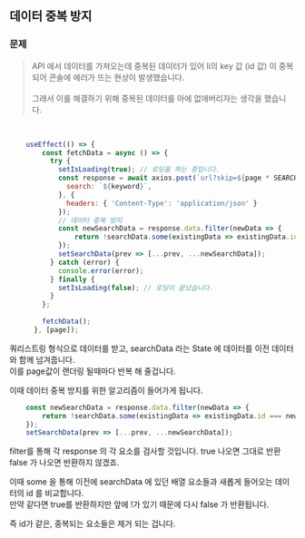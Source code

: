 ## 데이터 중복 방지

### 문제
> API 에서 데이터를 가져오는데 중복된 데이터가 있어 li의 key 값 (id 값) 이 중복되어 콘솔에 에러가 뜨는 현상이 발생했습니다. <br /><br />
그래서 이를 해결하기 위해 중복된 데이터를 아에 없애버리자는 생각을 했습니다.

<br />

~~~ javascript
    useEffect(() => {
        const fetchData = async () => {
          try {
            setIsLoading(true); // 로딩을 하는 중입니다.
            const response = await axios.post(`url?skip=${page * SEARCHSIZE}&take=${SEARCHSIZE}`, {
              search: `${keyword}`,
            }, {
              headers: { 'Content-Type': 'application/json' }
            });
            // 데이터 중복 방지
            const newSearchData = response.data.filter(newData => {
                return !searchData.some(existingData => existingData.id === newData.id);
            });
            setSearchData(prev => [...prev, ...newSearchData]);
          } catch (error) {
            console.error(error);
          } finally {
            setIsLoading(false); // 로딩이 끝났습니다.
          }
        };
        
        fetchData();
      }, [page]);
~~~

쿼리스트링 형식으로 데이터를 받고, searchData 라는 State 에 데이터를 이전 데이터와 함께 넘겨줍니다. <br />
이를 page값이 랜더링 될때마다 반복 해 줄겁니다. <br />

이때 데이터 중복 방지를 위한 알고리즘이 들어가게 됩니다.


~~~ javascript
    const newSearchData = response.data.filter(newData => {
        return !searchData.some(existingData => existingData.id === newData.id);
    });
    setSearchData(prev => [...prev, ...newSearchData]);
~~~

filter를 통해 각 response 의 각 요소를 검사할 것입니다.
true 나오면 그대로 반환 false 가 나오면 반환하지 않겠죠.

이때 some 을 통해 이전에 searchData 에 있던 배열 요소들과 새롭게 들어오는 데이터의 id 를 비교합니다. <br />
만약 같다면 true를 반환하지만 앞에 !가 있기 때문에 다시 false 가 반환됩니다.

즉 id가 같은, 중복되는 요소들은 제거 되는 겁니다.